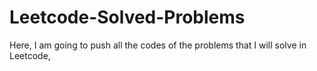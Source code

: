 # Leetcode-Solved-Problems
Here, I am going to push all the codes of the problems that I will solve in Leetcode,

